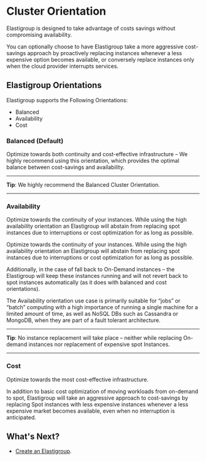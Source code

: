 # Cluster Orientation

Elastigroup is designed to take advantage of costs savings without compromising availability.

You can optionally choose to have Elastigroup take a more aggressive cost-savings approach by proactively replacing instances whenever a less expensive option becomes available, or conversely replace instances only when the cloud provider interrupts services.

## Elastigroup Orientations

Elastigroup supports the Following Orientations:

- Balanced
- Availability
- Cost

### Balanced (Default)

Optimize towards both continuity and cost-effective infrastructure – We highly recommend using this orientation, which provides the optimal balance between cost-savings and availability.

---

**Tip**: We highly recommend the Balanced Cluster Orientation.

---

### Availability

Optimize towards the continuity of your instances. While using the high availability orientation an Elastigroup will abstain from replacing spot instances due to interruptions or cost optimization for as long as possible.

Optimize towards the continuity of your instances. While using the high availability orientation an Elastigroup will abstain from replacing spot instances due to interruptions or cost optimization for as long as possible.

Additionally, in the case of fall back to On-Demand instances – the Elastigroup will keep these instances running and will not revert back to spot instances automatically (as it does with balanced and cost orientations).

The Availability orientation use case is primarily suitable for “jobs” or “batch” computing with a high importance of running a single machine for a limited amount of time, as well as NoSQL DBs such as Cassandra or MongoDB, when they are part of a fault tolerant architecture.

---

**Tip**: No instance replacement will take place – neither while replacing On-demand instances nor replacement of expensive spot Instances.

---

### Cost

Optimize towards the most cost-effective infrastructure.

In addition to basic cost optimization of moving workloads from on-demand to spot, Elastigroup will take an aggressive approach to cost-savings by replacing Spot instances with less expensive instances whenever a less expensive market becomes available, even when no interruption is anticipated.

## What's Next?

- [Create an Elastigroup](elastigroup/getting-started/create-an-elastigroup-for-aws.md).
